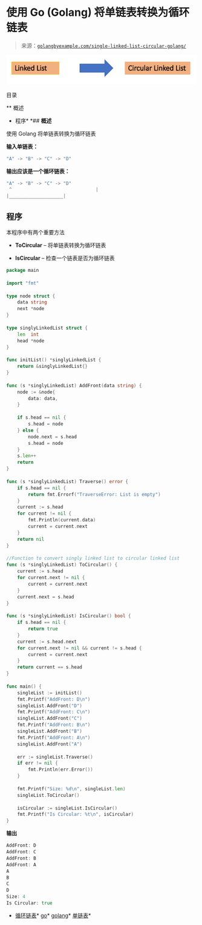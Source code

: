 <!--yml

分类：未分类

日期：2024-10-13 06:36:17

-->

# 使用 Go (Golang) 将单链表转换为循环链表

> 来源：[`golangbyexample.com/single-linked-list-circular-golang/`](https://golangbyexample.com/single-linked-list-circular-golang/)

![](img/2bc3aa339263d40466019d041011a04e.png)

目录

**   概述

+   程序*  *## **概述**

使用 Golang 将单链表转换为循环链表

**输入单链表：**

```go
"A" -> "B" -> "C" -> "D"
```

**输出应该是一个循环链表：**

```go
"A" -> "B" -> "C" -> "D"
 ^                               |
|____________________|
```

## **程序**

本程序中有两个重要方法

+   **ToCircular** – 将单链表转换为循环链表

+   **IsCircular** – 检查一个链表是否为循环链表

```go
package main

import "fmt"

type node struct {
	data string
	next *node
}

type singlyLinkedList struct {
	len  int
	head *node
}

func initList() *singlyLinkedList {
	return &singlyLinkedList{}
}

func (s *singlyLinkedList) AddFront(data string) {
	node := &node{
		data: data,
	}

	if s.head == nil {
		s.head = node
	} else {
		node.next = s.head
		s.head = node
	}
	s.len++
	return
}

func (s *singlyLinkedList) Traverse() error {
	if s.head == nil {
		return fmt.Errorf("TraverseError: List is empty")
	}
	current := s.head
	for current != nil {
		fmt.Println(current.data)
		current = current.next
	}
	return nil
}

//Function to convert singly linked list to circular linked list
func (s *singlyLinkedList) ToCircular() {
	current := s.head
	for current.next != nil {
		current = current.next
	}
	current.next = s.head
}

func (s *singlyLinkedList) IsCircular() bool {
	if s.head == nil {
		return true
	}
	current := s.head.next
	for current.next != nil && current != s.head {
		current = current.next
	}
	return current == s.head
}

func main() {
	singleList := initList()
	fmt.Printf("AddFront: D\n")
	singleList.AddFront("D")
	fmt.Printf("AddFront: C\n")
	singleList.AddFront("C")
	fmt.Printf("AddFront: B\n")
	singleList.AddFront("B")
	fmt.Printf("AddFront: A\n")
	singleList.AddFront("A")

	err := singleList.Traverse()
	if err != nil {
		fmt.Println(err.Error())
	}

	fmt.Printf("Size: %d\n", singleList.len)
	singleList.ToCircular()

	isCircular := singleList.IsCircular()
	fmt.Printf("Is Circular: %t\n", isCircular)
}
```

**输出**

```go
AddFront: D
AddFront: C
AddFront: B
AddFront: A
A
B
C
D
Size: 4
Is Circular: true
```

+   [循环链表](https://golangbyexample.com/tag/circular-linked-list/)*   [go](https://golangbyexample.com/tag/go/)*   [golang](https://golangbyexample.com/tag/golang/)*   [单链表](https://golangbyexample.com/tag/single-linked-list/)*
